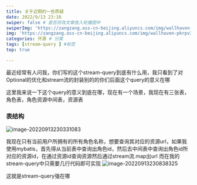 ```yaml
---
title: 关于近期的一些质疑
date: 2022/9/13 23:10
swiper: false # 是否将改文章放入轮播图中
swiperImg: 'https://zangzang.oss-cn-beijing.aliyuncs.com/img/wallhaven-pkrpv3.jpg' # 该文章在轮播图中的图片，可以是本地目录下图片也可以是http://xxx图片
img: 'https://zangzang.oss-cn-beijing.aliyuncs.com/img/wallhaven-pkrpv3.jpg' # 该文章图片，可以是本地目录下图片也可以是http://xxx图片
categories: 开源 # 分类
tags: [stream-query ] #标签
top: true

---
```


最近经常有人问我，你们写的这个stream-query到底有什么用，我只看到了对Optional的优化和stream流的封装别的的你们后面这个query的意义在哪

这里我来说一下这个query的意义到底在哪，现在有一个场景，我现在有三张表，角色表，角色资源中间表，资源表

### 表结构
![image-20220913230331083](https://zangzang.oss-cn-beijing.aliyuncs.com/img/image-20220913230331083.png)

我现在只有当前用户所拥有的所有角色名称，想要查询其对应的资源url，如果我使用mybatis，首先得从当前表中查询出角色id，然后去中间表中查询出角色id所对应的资源id，在通过资源id查询资源然后通过stream流.map出url
而在我的stream-query中只需要几行代码即可实现
![image-20220913230838325](https://zangzang.oss-cn-beijing.aliyuncs.com/img/image-20220913230838325.png)

这就是stream-query强在哪